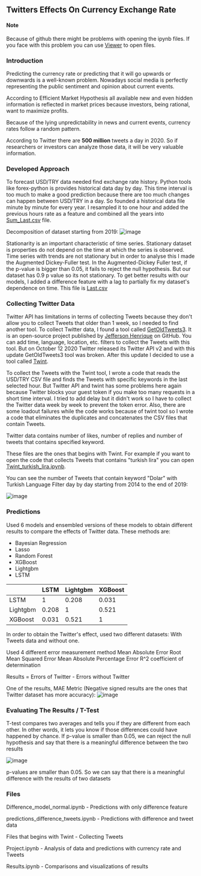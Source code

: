 ## Twitters Effects On Currency Exchange Rate

#### Note
Because of github there might be problems with opening the ipynb files. If you face with this problem you can use [Viewer](https://nbviewer.jupyter.org/ "Viewer") to open files.

### Introduction
Predicting the currency rate or predicting that it will go upwards or downwards is a well-known problem.  Nowadays social media is perfectly representing the public sentiment and opinion about current events.

According to Efficient Market Hypothesis all available new and even hidden information is reflected in market prices because investors, being rational, want to maximize profits. 

Because of the lying unpredictability in news and current events, currency rates follow a random pattern. 

According to Twitter there are **500 million** tweets a day in 2020. So if researchers or investors can analyze those data, it will be very valuable information.

### Developed Approach
To forecast USD/TRY data needed find exchange rate history.  Python tools like forex-python is provides historical data day by day. This time interval is too much to make a good prediction because there are too much changes can happen between USD/TRY in a day. So founded a historical data file minute by minute for every year. I resampled it to one hour and added the previous hours rate as a feature and combined all the years into [Sum_Last.csv](https://github.com/aburak256/Currency-with-Twitter/blob/main/Sum_Last.csv "Sum_Last.csv") file. 

Decomposition of dataset starting from 2019:
![image](https://user-images.githubusercontent.com/34773124/123096847-2f321300-d438-11eb-925d-9a94f7f64c32.png)

Stationarity is an important characteristic of time series. Stationary dataset is properties do not depend on the time at which the series is observed. Time series with trends are not stationary but in order to analyse this I made the Augmented Dickey-Fuller test. In the Augmented-Dickey Fuller test, if the p-value is bigger than 0.05, it fails to reject the null hypothesis. But our dataset has 0.9 p value so its not stationary. To get better results with our models, I added a difference feature with a lag to partially fix my dataset's dependence on time. This file is [Last.csv](https://github.com/aburak256/Currency-with-Twitter/blob/main/Last.csv "Last.csv")

### Collecting Twitter Data
Twitter API has limitations in terms of collecting Tweets because they don't allow you to collect Tweets that older than 1 week, so I needed to find another tool. To collect Twitter data, I found a tool called [GetOldTweets3](https://github.com/Jefferson-Henrique/GetOldTweets-python "GetOldTweets3"). It is an open-source project published by [Jefferson Henrique](https://github.com/Jefferson-Henrique "Jefferson Henrique") on GitHub. You can add time, language, location, etc. filters to collect the Tweets with this tool. But on October 12 2020 Twitter released its Twitter API v2 and with this update GetOldTweets3 tool was broken. After this update I decided to use a tool called [Twint](https://github.com/twintproject/twint "Twint"). 

To collect the Tweets with the Twint tool, I wrote a code that reads the USD/TRY CSV file and finds the Tweets with specific keywords in the last selected hour. But Twitter API and twint has some problems here again because Twitter blocks your guest token if you make too many requests in a short time interval. I tried to add delay but it didn't work so I have to collect the Twitter data week by week to prevent the token error. Also, there are some loadout failures while the code works because of twint tool so I wrote a code that eliminates the duplicates and concatenates the CSV files that contain Tweets. 

Twitter data contains number of likes, number of replies and number of tweets that contains specified keyword.

These files are the ones that begins with Twint. For example if you want to open the code that collects Tweets that contains "turkish lira" you can open [Twint_turkish_lira.ipynb](https://github.com/aburak256/Currency-with-Twitter/blob/main/Twint_turkish_lira.ipynb "Twint_turkish_lira.ipynb"). 

You can see the number of Tweets that contain keyword "Dolar" with Turkish Language Filter day by day starting from 2014 to the end of 2019:

![image](https://user-images.githubusercontent.com/34773124/123101092-5c80c000-d43c-11eb-9be1-4e35b58e43c2.png)

### Predictions
Used 6 models and ensembled versions of these models to obtain different results to compare the effects of Twitter data. These methods are:
- Bayesian Regression
- Lasso
- Random Forest
- XGBoost
- Lightgbm
- LSTM

|   | LSTM  |  Lightgbm  | XGBoost  |
| ------------ | ------------ | ------------ | ------------ |
| LSTM| 1   |  0.208 | 0.031  |
|  Lightgbm | 0.208  | 1  |  0.521 |
|  XGBoost |  0.031  | 0.521  |  1 |


In order to obtain the Twitter's effect, used two different datasets: With Tweets data and without one.

Used 4 different error measurement method
Mean Absolute Error
Root Mean Squared Error
Mean Absolute Percentage Error
R^2 coefficient of determination

Results = Errors of Twitter - Errors without Twitter

One of the results, MAE Metric (Negative signed results are the ones that Twitter dataset has more accuracy):
![image](https://user-images.githubusercontent.com/34773124/123103077-57bd0b80-d43e-11eb-932d-ce5eb8a3fbe8.png)

### Evaluating The Results / T-Test
T-test compares two averages and tells you if they are different from each other. In other words, it lets you know if those differences could have happened by chance.
If p-value is smaller than 0.05, we can reject the null hypothesis and say that there is a meaningful difference between the two results

![image](https://user-images.githubusercontent.com/34773124/123103530-c8642800-d43e-11eb-985f-fbc9081ba324.png)

p-values are smaller than 0.05. So we can say that there is a meaningful difference with the results of two datasets

### Files

Difference_model_normal.ipynb - Predictions with only difference feature

predictions_difference_tweets.ipynb - Predictions with difference and tweet data

Files that begins with Twint - Collecting Tweets 

Project.ipynb - Analysis of data and predictions with currency rate and Tweets

Results.ipynb - Comparisons and visualizations of results







